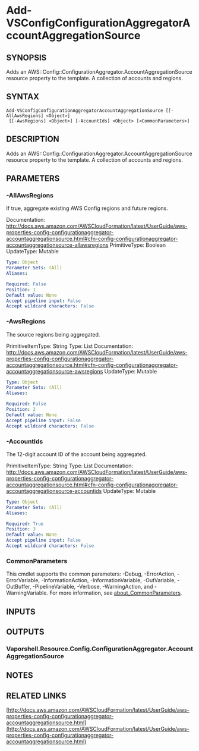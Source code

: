 # Add-VSConfigConfigurationAggregatorAccountAggregationSource

## SYNOPSIS
Adds an AWS::Config::ConfigurationAggregator.AccountAggregationSource resource property to the template.
A collection of accounts and regions.

## SYNTAX

```
Add-VSConfigConfigurationAggregatorAccountAggregationSource [[-AllAwsRegions] <Object>]
 [[-AwsRegions] <Object>] [-AccountIds] <Object> [<CommonParameters>]
```

## DESCRIPTION
Adds an AWS::Config::ConfigurationAggregator.AccountAggregationSource resource property to the template.
A collection of accounts and regions.

## PARAMETERS

### -AllAwsRegions
If true, aggregate existing AWS Config regions and future regions.

Documentation: http://docs.aws.amazon.com/AWSCloudFormation/latest/UserGuide/aws-properties-config-configurationaggregator-accountaggregationsource.html#cfn-config-configurationaggregator-accountaggregationsource-allawsregions
PrimitiveType: Boolean
UpdateType: Mutable

```yaml
Type: Object
Parameter Sets: (All)
Aliases:

Required: False
Position: 1
Default value: None
Accept pipeline input: False
Accept wildcard characters: False
```

### -AwsRegions
The source regions being aggregated.

PrimitiveItemType: String
Type: List
Documentation: http://docs.aws.amazon.com/AWSCloudFormation/latest/UserGuide/aws-properties-config-configurationaggregator-accountaggregationsource.html#cfn-config-configurationaggregator-accountaggregationsource-awsregions
UpdateType: Mutable

```yaml
Type: Object
Parameter Sets: (All)
Aliases:

Required: False
Position: 2
Default value: None
Accept pipeline input: False
Accept wildcard characters: False
```

### -AccountIds
The 12-digit account ID of the account being aggregated.

PrimitiveItemType: String
Type: List
Documentation: http://docs.aws.amazon.com/AWSCloudFormation/latest/UserGuide/aws-properties-config-configurationaggregator-accountaggregationsource.html#cfn-config-configurationaggregator-accountaggregationsource-accountids
UpdateType: Mutable

```yaml
Type: Object
Parameter Sets: (All)
Aliases:

Required: True
Position: 3
Default value: None
Accept pipeline input: False
Accept wildcard characters: False
```

### CommonParameters
This cmdlet supports the common parameters: -Debug, -ErrorAction, -ErrorVariable, -InformationAction, -InformationVariable, -OutVariable, -OutBuffer, -PipelineVariable, -Verbose, -WarningAction, and -WarningVariable. For more information, see [about_CommonParameters](http://go.microsoft.com/fwlink/?LinkID=113216).

## INPUTS

## OUTPUTS

### Vaporshell.Resource.Config.ConfigurationAggregator.AccountAggregationSource
## NOTES

## RELATED LINKS

[http://docs.aws.amazon.com/AWSCloudFormation/latest/UserGuide/aws-properties-config-configurationaggregator-accountaggregationsource.html](http://docs.aws.amazon.com/AWSCloudFormation/latest/UserGuide/aws-properties-config-configurationaggregator-accountaggregationsource.html)

